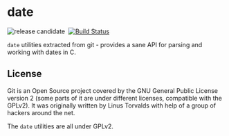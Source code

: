 # date

![release candidate](http://img.shields.io/badge/status-release_candidate-green.svg)&nbsp;
[![Build Status](http://img.shields.io/travis/scheibo/date.svg)](https://travis-ci.org/scheibo/date)

`date` utilities extracted from git - provides a sane API for parsing and working with
dates in C.

## License

Git is an Open Source project covered by the GNU General Public
License version 2 (some parts of it are under different licenses,
compatible with the GPLv2). It was originally written by Linus
Torvalds with help of a group of hackers around the net.

The `date` utilities are all under GPLv2.

